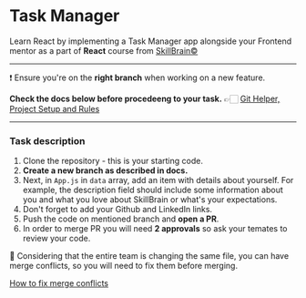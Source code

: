 # Task Manager

Learn React by implementing a Task Manager app alongside your Frontend mentor as a part of **React** course from [SkillBrain©](https://skillbrain.com/)

___

❗️ Ensure you're on the **right branch** when working on a new feature.

**Check the docs below before procedeeng to your task.** 
👉🏻 [Git Helper, Project Setup and Rules](./GIT_HOW_TO.md)

___

### Task description

1. Clone the repository - this is your starting code.
2. **Create a new branch as described in docs.**
3. Next, in `App.js` in `data` array, add an item with details about yourself. For example, the description field should include some information about you and what you love about SkillBrain or what's your expectations.
4. Don't forget to add your Github and LinkedIn links.
5. Push the code on mentioned branch and **open a PR**.
6. In order to merge PR you will need **2 approvals** so ask your temates to review your code.

🚨 Considering that the entire team is changing the same file, you can have merge conflicts, so you will need to fix them before merging. 

[How to fix merge conflicts](https://docs.github.com/en/pull-requests/collaborating-with-pull-requests/addressing-merge-conflicts/resolving-a-merge-conflict-on-github)
